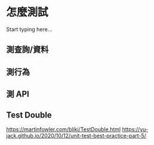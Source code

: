# 怎麼測試

Start typing here...

## 測查詢/資料

## 測行為

## 測 API

## Test Double
https://martinfowler.com/bliki/TestDouble.html
https://yu-jack.github.io/2020/10/12/unit-test-best-practice-part-5/